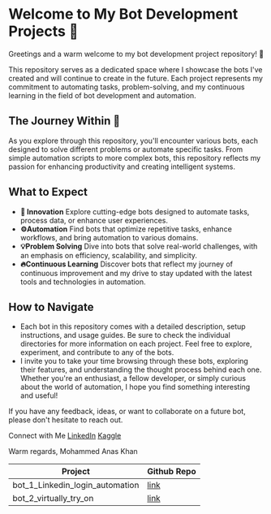 # Welcome to My Bot Development Projects 🚀
Greetings and a warm welcome to my bot development project repository! 🌟

This repository serves as a dedicated space where I showcase the bots I've created and will continue to create in the future. Each project represents my commitment to automating tasks, problem-solving, and my continuous learning in the field of bot development and automation.

## The Journey Within 🤖
As you explore through this repository, you'll encounter various bots, each designed to solve different problems or automate specific tasks. From simple automation scripts to more complex bots, this repository reflects my passion for enhancing productivity and creating intelligent systems.

## What to Expect
- **🚀 Innovation**
Explore cutting-edge bots designed to automate tasks, process data, or enhance user experiences.
- **⚙️Automation**
Find bots that optimize repetitive tasks, enhance workflows, and bring automation to various domains.
- **💡Problem Solving**
Dive into bots that solve real-world challenges, with an emphasis on efficiency, scalability, and simplicity.
- **🔥Continuous Learning**
Discover bots that reflect my journey of continuous improvement and my drive to stay updated with the latest tools and technologies in automation.

## How to Navigate
- Each bot in this repository comes with a detailed description, setup instructions, and usage guides. Be sure to check the individual directories for more information on each project.
Feel free to explore, experiment, and contribute to any of the bots.
- I invite you to take your time browsing through these bots, exploring their features, and understanding the thought process behind each one. Whether you're an enthusiast, a fellow developer, or simply curious about the world of automation, I hope you find something interesting and useful!

If you have any feedback, ideas, or want to collaborate on a future bot, please don't hesitate to reach out.

Connect with Me
[LinkedIn](www.linkedin.com/in/mohammed-anas-khan-ab91531a4)
[Kaggle](https://www.kaggle.com/fiq423ubf)

Warm regards,
Mohammed Anas Khan

| Project | Github Repo |
|--------| -------------|
|bot_1_Linkedin_login_automation | [link](https://github.com/Makorg123/linkedin_bot)|
|bot_2_virtually_try_on | [link]() |

